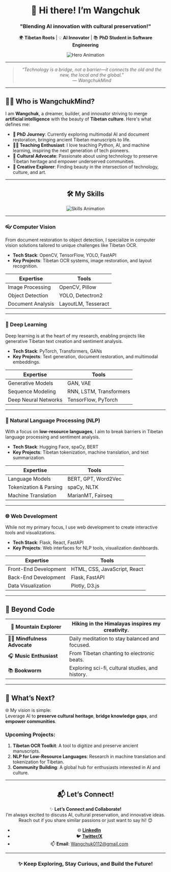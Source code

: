 <div align="center">
  
# 👋 **Hi there! I’m Wangchuk**   

### **"Blending AI innovation with cultural preservation!"**  

🌍 **Tibetan Roots** | 💡 **AI Innovator** | 📚 **PhD Student in Software Engineering**

![Hero Animation](https://media.giphy.com/media/xT9IgzoKnwFNmISR8I/giphy.gif)

---

> _“Technology is a bridge, not a barrier—it connects the old and the new, the local and the global.”_  
> _— WangchukMind_

</div>

---

## 👨‍💻 **Who is WangchukMind?**

I am **Wangchuk**, a dreamer, builder, and innovator striving to merge **artificial intelligence** with the beauty of **Tibetan culture**. Here's what defines me:

- **🌌 PhD Journey**: Currently exploring multimodal AI and document restoration, bringing ancient Tibetan manuscripts to life.  
- **🧑‍🏫 Teaching Enthusiast**: I love teaching Python, AI, and machine learning, inspiring the next generation of tech pioneers.  
- **📜 Cultural Advocate**: Passionate about using technology to preserve Tibetan heritage and empower underserved communities.  
- **🎨 Creative Explorer**: Finding beauty in the intersection of technology, culture, and art.

---

<div align="center">

## 🛠️ **My Skills**

![Skills Animation](https://media.giphy.com/media/3o6ZsYm5sUL7v8bsWc/giphy.gif)

</div>

---

### **👓 Computer Vision**
From document restoration to object detection, I specialize in computer vision solutions tailored to unique challenges like Tibetan OCR.

- **Tech Stack**: OpenCV, TensorFlow, YOLO, FastAPI  
- **Key Projects**: Tibetan OCR systems, image restoration, and layout recognition.  

| Expertise          | Tools                              |
| -------------------| ---------------------------------- |
| Image Processing   | OpenCV, Pillow                     |
| Object Detection   | YOLO, Detectron2                  |
| Document Analysis  | LayoutLM, Tesseract               |

---

### **🤖 Deep Learning**
Deep learning is at the heart of my research, enabling projects like generative Tibetan text creation and sentiment analysis.

- **Tech Stack**: PyTorch, Transformers, GANs  
- **Key Projects**: Text generation, document restoration, and multimodal embeddings.  

| Expertise               | Tools                              |
| ----------------------- | ---------------------------------- |
| Generative Models       | GAN, VAE                          |
| Sequence Modeling       | RNN, LSTM, Transformers           |
| Deep Neural Networks    | TensorFlow, PyTorch               |

---

### **💬 Natural Language Processing (NLP)**
With a focus on **low-resource languages**, I aim to break barriers in Tibetan language processing and sentiment analysis.

- **Tech Stack**: Hugging Face, spaCy, BERT  
- **Key Projects**: Tibetan tokenization, machine translation, and text summarization.  

| Expertise               | Tools                              |
| ----------------------- | ---------------------------------- |
| Language Models         | BERT, GPT, Word2Vec               |
| Tokenization & Parsing  | spaCy, NLTK                       |
| Machine Translation     | MarianMT, Fairseq                 |

---

### **🌐 Web Development**
While not my primary focus, I use web development to create interactive tools and visualizations.

- **Tech Stack**: Flask, React, FastAPI  
- **Key Projects**: Web interfaces for NLP tools, visualization dashboards.  

| Expertise               | Tools                              |
| ----------------------- | ---------------------------------- |
| Front-End Development   | HTML, CSS, JavaScript, React       |
| Back-End Development    | Flask, FastAPI                    |
| Data Visualization      | Plotly, D3.js                     |

---

## 🎨 **Beyond Code**

| 🌄 **Mountain Explorer** | Hiking in the Himalayas inspires my creativity.       |
| ------------------------ | ---------------------------------------------------- |
| 🧘‍♂️ **Mindfulness Advocate** | Daily meditation to stay balanced and focused.         |
| 🎧 **Music Enthusiast**  | From Tibetan chanting to electronic beats.           |
| 📚 **Bookworm**          | Exploring sci-fi, cultural studies, and history.     |

---

## 🔭 **What’s Next?**

🌐 My vision is simple:  
Leverage AI to **preserve cultural heritage**, **bridge knowledge gaps**, and **empower communities**.

### **Upcoming Projects**:
1. **Tibetan OCR Toolkit**: A tool to digitize and preserve ancient manuscripts.  
2. **NLP for Low-Resource Languages**: Research in machine translation and tokenization for Tibetan.  
3. **Community Building**: A global hub for enthusiasts interested in AI and culture.

---

<div align="center">

## 📬 **Let’s Connect!**

✨ **Let’s Connect and Collaborate!**  
I’m always excited to discuss AI, cultural preservation, and innovative ideas. Reach out if you share similar passions or just want to say hi! 😊  

- 🌐 **[LinkedIn](https://www.linkedin.com/in/wangchuk-tsering-476156333/)**  
- 🐦 **[Twitter/X](https://x.com/WangchukMind)**  
- 📫 **Email**: [Wangchuk0112@gmail.com](mailto:Wangchuk0112@gmail.com)


---

### ✨ **Keep Exploring, Stay Curious, and Build the Future!**

</div>
